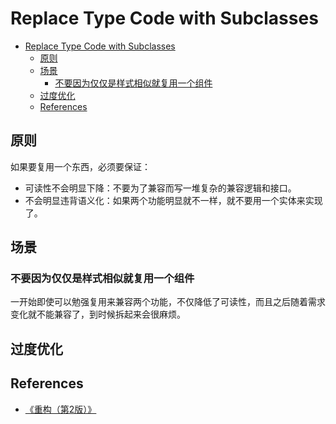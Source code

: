 # Replace Type Code with Subclasses


<!-- TOC -->

- [Replace Type Code with Subclasses](#replace-type-code-with-subclasses)
    - [原则](#原则)
    - [场景](#场景)
        - [不要因为仅仅是样式相似就复用一个组件](#不要因为仅仅是样式相似就复用一个组件)
    - [过度优化](#过度优化)
    - [References](#references)

<!-- /TOC -->


## 原则
如果要复用一个东西，必须要保证：
* 可读性不会明显下降：不要为了兼容而写一堆复杂的兼容逻辑和接口。
* 不会明显违背语义化：如果两个功能明显就不一样，就不要用一个实体来实现了。


## 场景
### 不要因为仅仅是样式相似就复用一个组件
一开始即使可以勉强复用来兼容两个功能，不仅降低了可读性，而且之后随着需求变化就不能兼容了，到时候拆起来会很麻烦。


## 过度优化


## References
* [《重构（第2版）》](https://book.douban.com/subject/33400354/)
